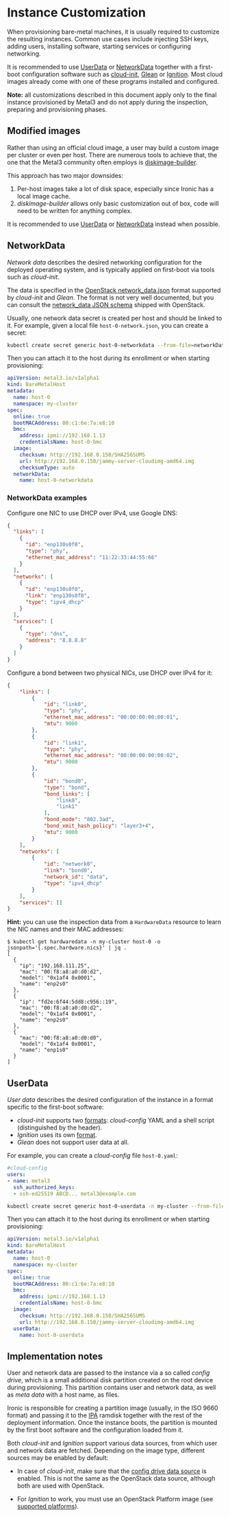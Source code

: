 # Instance Customization

<!-- cSpell:ignore diskimage -->

When provisioning bare-metal machines, it is usually required to customize the
resulting instances. Common use cases include injecting SSH keys, adding
users, installing software, starting services or configuring networking.

It is recommended to use [UserData](#userdata) or [NetworkData](#networkdata)
together with a first-boot configuration software such as
[cloud-init][cloud-init], [Glean][glean] or [Ignition][ignition]. Most cloud
images already come with one of these programs installed and configured.

**Note:** all customizations described in this document apply only to the final
instance provisioned by Metal3 and do not apply during the inspection,
preparing and provisioning phases.

[cloud-init]: https://cloudinit.readthedocs.io/en/latest/index.html
[glean]: https://opendev.org/opendev/glean/
[ignition]: https://coreos.github.io/ignition/

## Modified images

Rather than using an official cloud image, a user may build a custom image per
cluster or even per host. There are numerous tools to achieve that, the one
that the Metal3 community often employs is
[diskimage-builder](https://docs.openstack.org/diskimage-builder/latest/).

This approach has two major downsides:

1. Per-host images take a lot of disk space, especially since Ironic has a
   local image cache.
2. *diskimage-builder* allows only basic customization out of box, code will
   need to be written for anything complex.

It is recommended to use [UserData](#userdata) or [NetworkData](#networkdata)
instead when possible.

## NetworkData

*Network data* describes the desired networking configuration for the deployed
operating system, and is typically applied on first-boot via tools such as
*cloud-init*.

The data is specified in the [OpenStack network_data.json][network_data] format
supported by *cloud-init* and *Glean*.  The format is not very well documented,
but you can consult the [network_data JSON schema][network_data schema]
shipped with OpenStack.

Usually, one network data secret is created per host and should be linked to
it. For example, given a local file `host-0-network.json`, you can create a
secret:

```bash
kubectl create secret generic host-0-networkdata --from-file=networkData=host-0-network.json
```

Then you can attach it to the host during its enrollment or when starting
provisioning:

```yaml
apiVersion: metal3.io/v1alpha1
kind: BareMetalHost
metadata:
  name: host-0
  namespace: my-cluster
spec:
  online: true
  bootMACAddress: 80:c1:6e:7a:e8:10
  bmc:
    address: ipmi://192.168.1.13
    credentialsName: host-0-bmc
  image:
    checksum: http://192.168.0.150/SHA256SUMS
    url: http://192.168.0.150/jammy-server-cloudimg-amd64.img
    checksumType: auto
  networkData:
    name: host-0-networkdata
```

[network_data]: https://docs.openstack.org/nova/latest/user/metadata.html#openstack-format-metadata
[network_data schema]: https://docs.openstack.org/nova/latest/_downloads/9119ca7ac90aa2990e762c08baea3a36/network_data.json

### NetworkData examples

Configure one NIC to use DHCP over IPv4, use Google DNS:

```json
{
  "links": [
    {
      "id": "enp130s0f0",
      "type": "phy",
      "ethernet_mac_address": "11:22:33:44:55:66"
    }
  ],
  "networks": [
    {
      "id": "enp130s0f0",
      "link": "enp130s0f0",
      "type": "ipv4_dhcp"
    }
  ],
  "services": [
    {
      "type": "dns",
      "address": "8.8.8.8"
    }
  ]
}
```

Configure a bond between two physical NICs, use DHCP over IPv4 for it:

```json
{
    "links": [
        {
            "id": "link0",
            "type": "phy",
            "ethernet_mac_address": "00:00:00:00:00:01",
            "mtu": 9000
        },
        {
            "id": "link1",
            "type": "phy",
            "ethernet_mac_address": "00:00:00:00:00:02",
            "mtu": 9000
        },
        {
            "id": "bond0",
            "type": "bond",
            "bond_links": [
                "link0",
                "link1"
            ],
            "bond_mode": "802.3ad",
            "bond_xmit_hash_policy": "layer3+4",
            "mtu": 9000
        }
    ],
    "networks": [
        {
            "id": "network0",
            "link": "bond0",
            "network_id": "data",
            "type": "ipv4_dhcp"
        }
    ],
    "services": []
}
```

**Hint:** you can use the inspection data from a `HardwareData` resource to
learn the NIC names and their MAC addresses:

```console
$ kubectl get hardwaredata -n my-cluster host-0 -o jsonpath='{.spec.hardware.nics}' | jq .
[
  {
    "ip": "192.168.111.25",
    "mac": "00:f8:a8:a0:d0:d2",
    "model": "0x1af4 0x0001",
    "name": "enp2s0"
  },
  {
    "ip": "fd2e:6f44:5dd8:c956::19",
    "mac": "00:f8:a8:a0:d0:d2",
    "model": "0x1af4 0x0001",
    "name": "enp2s0"
  },
  {
    "mac": "00:f8:a8:a0:d0:d0",
    "model": "0x1af4 0x0001",
    "name": "enp1s0"
  }
]
```

## UserData

*User data* describes the desired configuration of the instance in a format
specific to the first-boot software:

* *cloud-init* supports two [formats][cloud-config]: *cloud-config* YAML and
  a shell script (distinguished by the header).
* *Ignition* uses its own [format][ignition-config].
* *Glean* does not support user data at all.

For example, you can create a *cloud-config* file `host-0.yaml`:

```yaml
#cloud-config
users:
- name: metal3
  ssh_authorized_keys:
  - ssh-ed25519 ABCD... metal3@example.com
```

```bash
kubectl create secret generic host-0-userdata -n my-cluster --from-file=userData=host-0.yaml
```

Then you can attach it to the host during its enrollment or when starting
provisioning:

```yaml
apiVersion: metal3.io/v1alpha1
kind: BareMetalHost
metadata:
  name: host-0
  namespace: my-cluster
spec:
  online: true
  bootMACAddress: 80:c1:6e:7a:e8:10
  bmc:
    address: ipmi://192.168.1.13
    credentialsName: host-0-bmc
  image:
    checksum: http://192.168.0.150/SHA256SUMS
    url: http://192.168.0.150/jammy-server-cloudimg-amd64.img
  userData:
    name: host-0-userdata
```

[cloud-config]: https://cloudinit.readthedocs.io/en/latest/explanation/format.html
[ignition-config]: https://coreos.github.io/ignition/specs/

## Implementation notes

User and network data are passed to the instance via a so called *config
drive*, which is a small additional disk partition created on the root device
during provisioning. This partition contains user and network data, as well as
*meta data* with a host name, as files.

Ironic is responsible for creating a partition image (usually, in the ISO 9660
format) and passing it to the [IPA](../ironic/ironic-python-agent.md) ramdisk
together with the rest of the deployment information. Once the instance boots,
the partition is mounted by the first boot software and the configuration
loaded from it.

Both *cloud-init* and *Ignition* support various data sources, from which
user and network data are fetched. Depending on the image type, different
sources may be enabled by default:

* In case of *cloud-init*, make sure that the [config drive data
  source][configdrive] is enabled. This is not the same as the OpenStack data
  source, although both are used with OpenStack.

* For *Ignition* to work, you must use an OpenStack Platform image (see
  [supported platforms][platforms]).

[configdrive]: https://cloudinit.readthedocs.io/en/latest/reference/datasources/configdrive.html#datasource-config-drive
[platforms]: https://coreos.github.io/ignition/supported-platforms/
